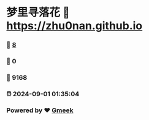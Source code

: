 # 梦里寻落花 :link: https://zhu0nan.github.io 
### :page_facing_up: [8](https://zhu0nan.github.io/tag.html) 
### :speech_balloon: 0 
### :hibiscus: 9168 
### :alarm_clock: 2024-09-01 01:35:04 
### Powered by :heart: [Gmeek](https://github.com/Meekdai/Gmeek)

